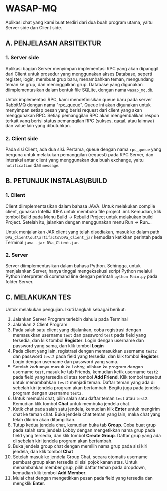 # WASAP-MQ

Aplikasi chat yang kami buat terdiri dari dua buah program utama, yaitu Server side dan Client side.

## A. PENJELASAN ARSITEKTUR
### 1. Server side
Aplikasi bagian Server menyimpan implementasi RPC yang akan dipanggil dari Client untuk prosedur yang menggunakan akses Database, seperti register, login, membuat grup baru, menambahkan teman, mengundang teman ke grup, dan meninggalkan grup. Database yang digunakan diimplementasikan dalam bentuk file SQLite, dengan nama `wasap_mq.db`.

Untuk implementasi RPC, kami mendefinisikan queue baru pada server RabbitMQ dengan nama "rpc_queue". Queue ini akan digunakan untuk menyimpan setiap pesan yang berisi request dari client yang akan menggunakan RPC. Setiap pemanggilan RPC akan mengembalikan respon terkait yang berisi status pemanggilan RPC (sukses, gagal, atau lainnya) dan value lain yang dibutuhkan.

### 2. Client side
Pada sisi Client, ada dua sisi. Pertama, queue dengan nama `rpc_queue` yang berguna untuk melakukan pemanggilan (request) pada RPC Server, dan interaksi antar client yang menggunakan dua buah exchange, yaitu `notification` dan `message`.

## B. PETUNJUK INSTALASI/BUILD
### 1. Client
Client diimplementasikan dalam bahasa JAVA. Untuk melakukan compile client, gunakan IntelliJ IDEA untuk membuka file project .iml. Kemudian, klik tombol Build pada Menu Build -> Rebuild Project untuk melakukan build Project. Setelah itu, jalankan dengan menggunakan menu Run -> Run...

Untuk menjalankan JAR client yang telah disediakan, masuk ke dalam path `DVa_Client\out\artifacts\DVa_Client_jar` kemudian ketikkan perintah pada Terminal `java -jar DVa_Client.jar`.

### 2. Server
Server diimplementasikan dalam bahasa Python. Sehingga, untuk menjalankan Server, hanya tinggal mengeksekusi script Python melalui Python interpreter di command line dengan perintah `python Main.py` pada folder Server.

## C. MELAKUKAN TES
Untuk melakukan pengujian. Ikuti langkah sebagai berikut:

1. Jalankan Server Program terlebih dahulu pada Terminal
2. Jalankan 2 Client Program
3. Pada salah satu client yang dijalankan, coba registrasi dengan memasukkan username `test` dan password `test` pada field yang tersedia, dan klik tombol **Register**. Login dengan username dan password yang sama, dan klik tombol **Login**
4. Pada client yang lain, registrasi dengan memasukkan username `test2` dan password `test2` pada field yang tersedia, dan klik tombol **Register**. Login dengan username dan password yang sama.
5. Setelah keduanya masuk ke Lobby, alihkan ke program dengan username `test`, masuk ke tab Friends, kemudian ketik username `test2` pada field yang tersedia di atas tombol **Add Friend**. Klik tombol tersebut untuk menambahkan `test2` menjadi teman. Daftar teman yang ada di sebelah kiri jendela program akan bertambah. Begitu juga pada jendela program dengan username `test2`.
6. Untuk memulai chat, pilih salah satu daftar teman `test` atau `test2`. Kemudian klik tombol **Chat** untuk membuka jendela chat.
7. Ketik chat pada salah satu jendela, kemudian klik **Enter** untuk mengirim chat ke teman chat. Buka jendela chat teman yang lain, maka chat yang telah dikirim akan ditampilkan.
8. Tutup kedua jendela chat, kemudian buka tab **Group**. Coba buat grup pada salah satu jendela Lobby dengan mengetikkan nama grup pada field yang tersedia, dan klik tombol **Create Group**. Daftar grup yang ada di sebelah kiri jendela program akan bertambah.
9. Buka jendela group chat dengan memilih nama grup pada sisi kiri jendela, dan klik tombol **Chat**
10. Setelah masuk ke jendela Group Chat, secara otomatis username pembuat group akan tersedia di sisi pojok kanan atas. Untuk menambahkan member grup, pilih daftar teman pada dropdown, kemudian klik tombol **Add Member**.
11. Mulai chat dengan mengetikkan pesan pada field yang tersedia dan mengklik **Enter**.

